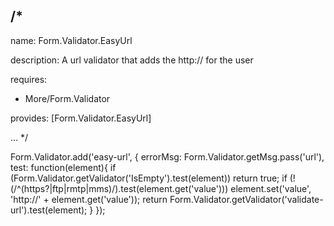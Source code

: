 /*
---

name: Form.Validator.EasyUrl

description: A url validator that adds the http:// for the user

requires:
 - More/Form.Validator

provides: [Form.Validator.EasyUrl]

...
*/

Form.Validator.add('easy-url', {
	errorMsg: Form.Validator.getMsg.pass('url'),
	test: function(element){
		if (Form.Validator.getValidator('IsEmpty').test(element)) return true;
		if (!(/^(https?|ftp|rmtp|mms)/).test(element.get('value'))) element.set('value', 'http://' + element.get('value'));
		return Form.Validator.getValidator('validate-url').test(element);
	}
});